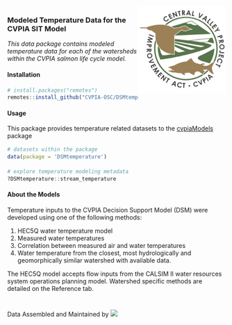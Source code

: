 <img src="man/figures/cvpia_logo.jpg" align="right" width="40%"/>

### Modeled Temperature Data for the CVPIA SIT Model

*This data package contains modeled temperature data for each of the watersheds within the CVPIA salmon life cycle model.*

#### Installation

``` r
# install.packages("remotes")
remotes::install_github("CVPIA-OSC/DSMtemperature")
```

#### Usage
This package provides temperature related datasets to the [cvpiaModels](https://CVPIA-OSC.github.io/cvpiaModels/) package

``` r
# datasets within the package
data(package = 'DSMtemperature')

# explore temperature modeling metadata
?DSMtemperature::stream_temperature
```

#### About the Models
Temperature inputs to the CVPIA Decision Support Model (DSM) were developed using one of the following methods:    
1. HEC5Q water temperature model
2. Measured water temperatures
3. Correlation between measured air and water temperatures
4. Water temperature from the closest, most hydrologically and geomorphically similar watershed with available data. 

The HEC5Q model accepts flow inputs from the CALSIM II water resources system operations planning model. Watershed specific methods are detailed on the Reference tab. 

   
<style>.logo{margin-top: 40px;}</style>
<div class = 'logo'>Data Assembled and Maintained by <a href = "http://www.flowwest.com/" target = "_blank"> <img src="TransLogoTreb.png" width="150px"/></div>
